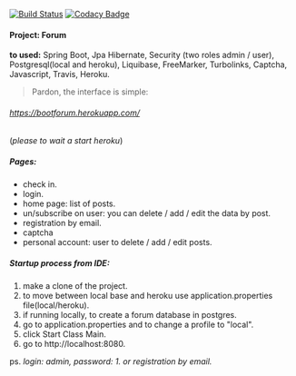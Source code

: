 [![Build Status](https://travis-ci.org/maxvanny2010/boot.svg?branch=master)](https://travis-ci.org/maxvanny2010/boot)
[![Codacy Badge](https://app.codacy.com/project/badge/Grade/cdb02ab890a145778aef30620ad2a6eb)](https://www.codacy.com/manual/mailtime2010/for?utm_source=github.com&amp;utm_medium=referral&amp;utm_content=maxvanny2010/for&amp;utm_campaign=Badge_Grade)

#### Project: Forum

**to used:** Spring Boot, Jpa Hibernate, Security (two roles admin / user),
Postgresql(local and heroku), Liquibase, 
FreeMarker, Turbolinks, Captcha, Javascript, Travis, Heroku.
>Pardon, the interface is simple:
###### https://bootforum.herokuapp.com/
(*please to wait a start heroku*)
##### Pages:
- check in.
- login.
- home page: list of posts.
- un/subscribe on user: you can delete / add / edit the data by post.
- registration by email.
- captcha
- personal account: user to delete / add / edit posts.

##### Startup process from IDE:
1. make a clone of the project.
2. to move between local base and heroku use application.properties file(local/heroku).
3. if running locally, to create a forum database in postgres.
4. go to application.properties and to change a profile to "local". 
5. click Start Class Main.
6. go to http://localhost:8080.
   
 ps.  *login: admin, password: 1. or registration by email.*



